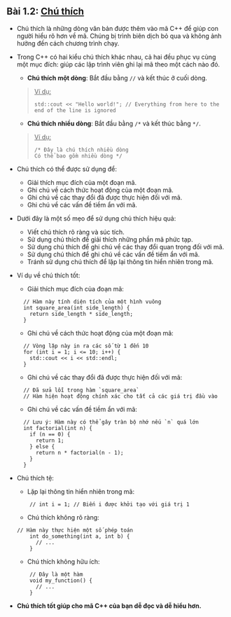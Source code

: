 ## **Bài 1.2: <u>Chú thích</u>**

- Chú thích là những dòng văn bản được thêm vào mã C++ để giúp con người hiểu rõ hơn về mã. Chúng bị trình biên dịch bỏ qua và không ảnh hưởng đến cách chương trình chạy.
- Trong C++ có hai kiểu chú thích khác nhau, cả hai đều phục vụ cùng một mục đích: giúp các lập trình viên ghi lại mã theo một cách nào đó.
    - **Chú thích một dòng**: Bắt đầu bằng `//` và kết thúc ở cuối dòng.
    > <u>Ví dụ:</u>
    > 
    > `std::cout << "Hello world!"; // Everything from here to the end of the line is ignored`
    - **Chú thích nhiều dòng**: Bắt đầu bằng `/*` và kết thúc bằng `*/`.
    > <u>Ví dụ:</u>
    > 
    > `/* Đây là chú thích nhiều dòng`\
    > `Có thể bao gồm nhiều dòng */`
- Chú thích có thể được sử dụng để:
    - Giải thích mục đích của một đoạn mã.
    - Ghi chú về cách thức hoạt động của một đoạn mã.
    - Ghi chú về các thay đổi đã được thực hiện đối với mã.
    - Ghi chú về các vấn đề tiềm ẩn với mã.
- Dưới đây là một số mẹo để sử dụng chú thích hiệu quả:
    - Viết chú thích rõ ràng và súc tích.
    - Sử dụng chú thích để giải thích những phần mã phức tạp.
    - Sử dụng chú thích để ghi chú về các thay đổi quan trọng đối với mã.
    - Sử dụng chú thích để ghi chú về các vấn đề tiềm ẩn với mã.
    - Tránh sử dụng chú thích để lặp lại thông tin hiển nhiên trong mã.

- Ví dụ về chú thích tốt:
  - Giải thích mục đích của đoạn mã:
  ```
    // Hàm này tính diện tích của một hình vuông
    int square_area(int side_length) {
      return side_length * side_length;
    }
  ```
  - Ghi chú về cách thức hoạt động của một đoạn mã:
  ```
    // Vòng lặp này in ra các số từ 1 đến 10
    for (int i = 1; i <= 10; i++) {
      std::cout << i << std::endl;
    }

  ```
  - Ghi chú về các thay đổi đã được thực hiện đối với mã:
  ```
    // Đã sửa lỗi trong hàm `square_area`
    // Hàm hiện hoạt động chính xác cho tất cả các giá trị đầu vào
  ```
  - Ghi chú về các vấn đề tiềm ẩn với mã:
  ```
    // Lưu ý: Hàm này có thể gây tràn bộ nhớ nếu `n` quá lớn
    int factorial(int n) {
      if (n == 0) {
        return 1;
      } else {
        return n * factorial(n - 1);
      }
    }

  ```
- Chú thích tệ:
    - Lặp lại thông tin hiển nhiên trong mã:
    ```
        // int i = 1; // Biến i được khởi tạo với giá trị 1

    ```
    - Chú thích không rõ ràng:
    ```
    // Hàm này thực hiện một số phép toán
        int do_something(int a, int b) {
          // ...
        }
    ```
    - Chú thích không hữu ích:
    ```
        // Đây là một hàm
        void my_function() {
          // ...
        }
    ```
- **Chú thích tốt giúp cho mã C++ của bạn dễ đọc và dễ hiểu hơn.**

